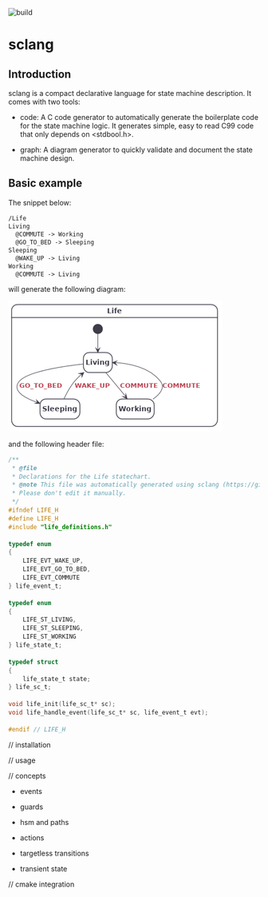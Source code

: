 ![build](https://github.com/alexis-boisserand/sclang/workflows/build/badge.svg)
# sclang

## Introduction
sclang is a compact declarative language for state machine description. It comes with two tools:
* code: A C code generator to automatically generate the boilerplate code for the state machine logic. It generates simple, easy to read C99 code that only depends on <stdbool.h>.

* graph: A diagram generator to quickly validate and document the state machine design.

## Basic example

The snippet below:

```
/Life
Living
  @COMMUTE -> Working
  @GO_TO_BED -> Sleeping
Sleeping
  @WAKE_UP -> Living
Working
  @COMMUTE -> Living
```

will generate the following diagram:

![life diagram](doc/life.png)

and the following header file:

```c
/**
 * @file
 * Declarations for the Life statechart.
 * @note This file was automatically generated using sclang (https://github.com/alexis-boisserand/sclang).
 * Please don't edit it manually.
 */
#ifndef LIFE_H
#define LIFE_H
#include "life_definitions.h"

typedef enum
{
    LIFE_EVT_WAKE_UP,
    LIFE_EVT_GO_TO_BED,
    LIFE_EVT_COMMUTE
} life_event_t;

typedef enum
{
    LIFE_ST_LIVING,
    LIFE_ST_SLEEPING,
    LIFE_ST_WORKING
} life_state_t;

typedef struct
{
    life_state_t state;
} life_sc_t;

void life_init(life_sc_t* sc);
void life_handle_event(life_sc_t* sc, life_event_t evt);

#endif // LIFE_H
```

// installation

// usage

// concepts

- events

- guards

- hsm and paths

- actions

- targetless transitions

- transient state

// cmake integration